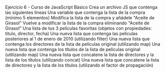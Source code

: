 Ejercicio 6 - Curso de JavaScript Básico
Crea un archivo JS que contenga las siguientes líneas
Una variable que contenga la lista de la compra (mínimo 5 elementos)
Modifica la lista de la compra y añádele "Aceite de Girasol"
Vuelve a modificar la lista de la compra eliminando "Aceite de Girasol"
Una lista de tus 3 películas favoritas (objetos con propiedades: titulo, director, fecha)
Una nueva lista que contenga las películas posteriores al 1 de enero de 2010 (utilizando filter)
Una nueva lista que contenga los directores de la lista de películas original (utilizando map)
Una nueva lista que contenga los títulos de la lista de películas original (utilizando map)
Una nueva lista que concatene la lista de directores y la lista de los títulos (utilizando concat)
Una nueva lista que concatene la lista de directores y la lista de los títulos (utilizando el factor de propagación)
